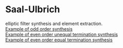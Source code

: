 # Saal-Ulbrich
elliptic filter synthesis and element extraction.  
[Example of odd order synthesis](https://nbviewer.jupyter.org/github/frankih9/Saal-Ulbrich/blob/master/su_cauer_type_a.ipynb)  
[Example of even order unequal termination synthesis](https://nbviewer.jupyter.org/github/frankih9/Saal-Ulbrich/blob/master/su_cauer_type_a.ipynb)  
[Example of even order equal termination synthesis](https://nbviewer.jupyter.org/github/frankih9/Saal-Ulbrich/blob/master/su_cauer_type_a.ipynb)  
